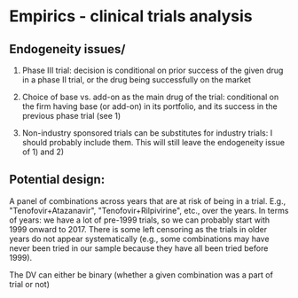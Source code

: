 # Empirics - clinical trials analysis

## Endogeneity issues/ 

1) Phase III trial: decision is conditional on prior success of the given drug in a phase II trial, or the drug being successfully on the market

2) Choice of base vs. add-on as the main drug of the trial: conditional on the firm having base (or add-on) in its portfolio, and its success in the previous phase trial (see 1)

3) Non-industry sponsored trials can be substitutes for industry trials: I should probably include them. This will still leave the endogeneity issue of 1) and 2)

## Potential design:

A panel of combinations across years that are at risk of being in a trial. E.g., "Tenofovir+Atazanavir", "Tenofovir+Rilpivirine", etc., over the years. In terms of years: we have a lot of pre-1999 trials, so we can probably start with 1999 onward to 2017. There is some left censoring as the trials in older years do not appear systematically (e.g., some combinations may have never been tried in our sample because they have all been tried before 1999). 

The DV can either be binary (whether a given combination was a part of trial or not)
